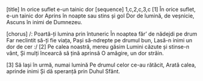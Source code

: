 [title] In orice suflet e-un tainic dor
[sequence] 1,c,2,c,3,c
[1]
În orice suflet, e-un tainic dor
Aprins în noapte sau stins și gol
Dor de lumină, de veșnicie,
Ascuns în inimi de Dumnezeu.

[chorus]
/: Poartă-ți lumina prin întuneric
În noaptea făr’ de nădejdi pe drum
Far neclintit să-ți fie viața,
Pași să-ndrepte pe drumul bun,
Lasă-n inimi un dor de cer :/
[2]
Pe calea noastră, mereu găsim
Lumini căzute și stinse-n vânt,
Și mulți încearcă să țină aprinsă
O amăgire, un dor străin.

[3]
Să lași în urmă, numai lumină
Pe drumul celor ce-au rătăcit,
Arată calea, aprinde inimi
Și dă speranță prin Duhul Sfânt.

